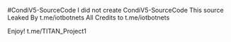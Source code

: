 #CondiV5-SourceCode
I did not create CondiV5-SourceCode
This source Leaked By t.me/iotbotnets All Credits to t.me/iotbotnets

Enjoy!
t.me/TITAN_Project1
